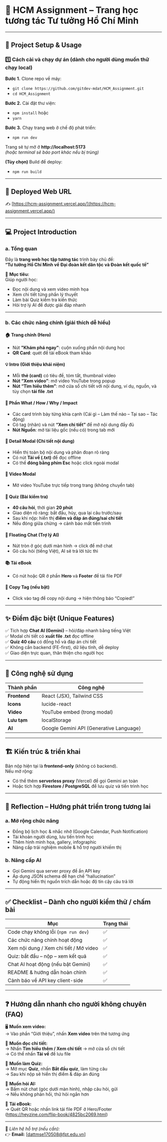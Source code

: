 # 🌺 HCM Assignment – Trang học tương tác Tư tưởng Hồ Chí Minh

---

## 🚀 Project Setup & Usage

### 1️⃣ Cách cài và chạy dự án (dành cho người dùng muốn thử chạy local)

**Bước 1.** Clone repo về máy:
- `git clone https://github.com/gitdev-mdat/HCM_Assignment.git`
- `cd HCM_Assignment`

**Bước 2.** Cài đặt thư viện:
- `npm install`
  hoặc  
- `yarn`

**Bước 3.** Chạy trang web ở chế độ phát triển:
- `npm run dev`

Trang sẽ tự mở ở **http://localhost:5173**  
*(hoặc terminal sẽ báo port khác nếu bị trùng)*

**(Tùy chọn)** Build để deploy:
- `npm run build`

---

## 🔗 Deployed Web URL  
✍️ [https://hcm-assignment.vercel.app/](https://hcm-assignment.vercel.app/)

---

## 💻 Project Introduction

### a. Tổng quan
Đây là **trang web học tập tương tác** trình bày chủ đề:  
**“Tư tưởng Hồ Chí Minh về Đại đoàn kết dân tộc và Đoàn kết quốc tế”**  

🎯 **Mục tiêu:**  
Giúp người học:
- Đọc nội dung và xem video minh họa  
- Xem chi tiết từng phần lý thuyết  
- Làm bài Quiz kiểm tra kiến thức  
- Hỏi trợ lý AI để được giải đáp nhanh  

---

### b. Các chức năng chính (giải thích dễ hiểu)

#### 🏠 Trang chính (Hero)
- Nút **"Khám phá ngay"**: cuộn xuống phần nội dung học  
- **QR Card**: quét để tải eBook tham khảo  

#### 💡 Intro (Giới thiệu khái niệm)
- Mỗi **thẻ (card)** có tiêu đề, tóm tắt, thumbnail video  
- **Nút “Xem video”**: mở video YouTube trong popup  
- **Nút “Tìm hiểu thêm”**: mở cửa sổ chi tiết với nội dung, ví dụ, nguồn, và tùy chọn **tải file .txt**  

#### 📘 Phần What / How / Why / Impact
- Các card trình bày từng khía cạnh (Cái gì – Làm thế nào – Tại sao – Tác động)  
- Có tag (nhãn) và nút **“Xem chi tiết”** để mở nội dung đầy đủ  
- **Nút Nguồn**: mở tài liệu gốc (nếu có) trong tab mới  

#### 📜 Detail Modal (Chi tiết nội dung)
- Hiển thị toàn bộ nội dung và phân đoạn rõ ràng  
- Có nút **Tải về (.txt)** để đọc offline  
- Có thể **đóng bằng phím Esc** hoặc click ngoài modal  

#### 🎥 Video Modal
- Mở video YouTube trực tiếp trong trang (không chuyển tab)  

#### 🧠 Quiz (Bài kiểm tra)
- **40 câu hỏi**, thời gian **20 phút**  
- Giao diện rõ ràng: bắt đầu, hủy, qua lại câu trước/sau  
- Sau khi nộp: hiển thị **điểm và đáp án đúng/sai chi tiết**  
- Nếu đóng giữa chừng → cảnh báo mất tiến trình  

#### 💬 Floating Chat (Trợ lý AI)
- Nút tròn ở góc dưới màn hình → click để mở chat  
- Gõ câu hỏi (tiếng Việt), AI sẽ trả lời tức thì  


#### 📚 Tải eBook
- Có nút hoặc QR ở phần **Hero** và **Footer** để tải file PDF  

#### 🔖 Copy Tag (nếu bật)
- Click vào tag để copy nội dung → hiện thông báo “Copied!”  

---

## ✨ Điểm đặc biệt (Unique Features)

✅ Tích hợp **Chat AI (Gemini)** – hỏi/đáp nhanh bằng tiếng Việt  
✅ Modal chi tiết có **xuất file .txt** đọc offline  
✅ **Quiz 40 câu** có đồng hồ và đáp án chi tiết  
✅ Không cần backend (FE-first), dữ liệu tĩnh, dễ deploy  
✅ Giao diện trực quan, thân thiện cho người học  

---

## 🧩 Công nghệ sử dụng

| Thành phần | Công nghệ |
|-------------|------------|
| **Frontend** | React (JSX), Tailwind CSS |
| **Icons** | lucide-react |
| **Video** | YouTube embed (trong modal) |
| **Lưu tạm** | localStorage |
| **AI** | Google Gemini API (Generative Language) |

---

## 🏗️ Kiến trúc & triển khai

Bản nộp hiện tại là **frontend-only** (không có backend).  
Nếu mở rộng:
- Có thể thêm **serverless proxy** (Vercel) để gọi Gemini an toàn  
- Hoặc tích hợp **Firestore / PostgreSQL** để lưu quiz và tiến trình học  

---

## 🧠 Reflection – Hướng phát triển trong tương lai

### a. Mở rộng chức năng
- Đồng bộ lịch học & nhắc nhở (Google Calendar, Push Notification)  
- Tài khoản người dùng, lưu tiến trình học  
- Thêm hình minh họa, gallery, infographic  
- Nâng cấp trải nghiệm mobile & hỗ trợ người khiếm thị  

### b. Nâng cấp AI
- Gọi Gemini qua server proxy để ẩn API key  
- Áp dụng JSON schema để hạn chế “hallucination”  
- Tự động hiển thị nguồn trích dẫn hoặc độ tin cậy câu trả lời  

---

## ✅ Checklist – Dành cho người kiểm thử / chấm bài

| Mục | Trạng thái |
|------|-------------|
| Code chạy không lỗi (`npm run dev`) | ✅ |
| Các chức năng chính hoạt động | ✅ |
| Xem nội dung / Xem chi tiết / Mở video | ✅ |
| Quiz: bắt đầu – nộp – xem kết quả | ✅ |
| Chat AI hoạt động (nếu bật Gemini) | ✅ |
| README & hướng dẫn hoàn chỉnh | ✅ |
| Cảnh báo về API key client-side | ✅ |

---

## ❓ Hướng dẫn nhanh cho người không chuyên (FAQ)

🖥️ **Muốn xem video:**  
→ Vào phần “Giới thiệu”, nhấn **Xem video** trên thẻ tương ứng  

📖 **Muốn đọc chi tiết:**  
→ Nhấn **Tìm hiểu thêm / Xem chi tiết** → mở cửa sổ chi tiết  
→ Có thể nhấn **Tải về** để lưu file  

🧩 **Muốn làm Quiz:**  
→ Mở mục **Quiz**, nhấn **Bắt đầu quiz**, làm từng câu  
→ Sau khi nộp sẽ hiển thị điểm & đáp án đúng  

🤖 **Muốn hỏi AI:**  
→ Bấm nút chat (góc dưới màn hình), nhập câu hỏi, gửi  
→ Nếu không phản hồi, thử hỏi ngắn hơn  

📕 **Tải eBook:**  
→ Quét QR hoặc nhấn link tải file PDF ở Hero/Footer  (https://heyzine.com/flip-book/4825bc2069.html)

---

📩 *Liên hệ hỗ trợ (nếu cần):*  
👉 **Email:** [dattmse170508@fpt.edu.vn]
